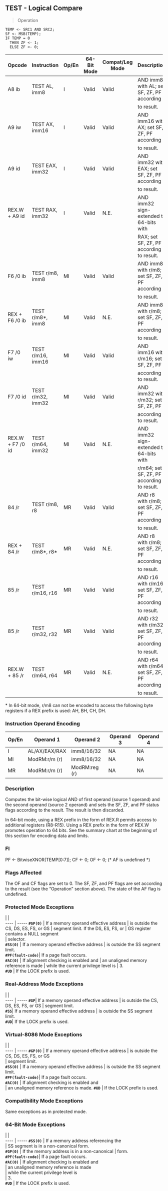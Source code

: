 ## TEST - Logical Compare

> Operation

``` slim
TEMP <- SRC1 AND SRC2;
SF <- MSB(TEMP);
IF TEMP = 0
  THEN ZF <- 1;
  ELSE ZF <- 0;
```

 Opcode          | Instruction      | Op/En| 64-Bit Mode| Compat/Leg Mode| Description                                 
 ---  | --- | --- | --- | --- | ---
 A8 ib           | TEST AL, imm8    | I    | Valid      | Valid          | AND imm8 with AL; set SF, ZF, PF according  
                 |                  |      |            |                | to result.                                  
 A9 iw           | TEST AX, imm16   | I    | Valid      | Valid          | AND imm16 with AX; set SF, ZF, PF according 
                 |                  |      |            |                | to result.                                  
 A9 id           | TEST EAX, imm32  | I    | Valid      | Valid          | AND imm32 with EAX; set SF, ZF, PF according
                 |                  |      |            |                | to result.                                  
 REX.W + A9 id   | TEST RAX, imm32  | I    | Valid      | N.E.           | AND imm32 sign-extended to 64-bits with     
                 |                  |      |            |                | RAX; set SF, ZF, PF according to result.    
 F6 /0 ib        | TEST r/m8, imm8  | MI   | Valid      | Valid          | AND imm8 with r/m8; set SF, ZF, PF according
                 |                  |      |            |                | to result.                                  
 REX + F6 /0 ib  | TEST r/m8*, imm8 | MI   | Valid      | N.E.           | AND imm8 with r/m8; set SF, ZF, PF according
                 |                  |      |            |                | to result.                                  
 F7 /0 iw        | TEST r/m16, imm16| MI   | Valid      | Valid          | AND imm16 with r/m16; set SF, ZF, PF        
                 |                  |      |            |                | according to result.                        
 F7 /0 id        | TEST r/m32, imm32| MI   | Valid      | Valid          | AND imm32 with r/m32; set SF, ZF, PF        
                 |                  |      |            |                | according to result.                        
 REX.W + F7 /0 id| TEST r/m64, imm32| MI   | Valid      | N.E.           | AND imm32 sign-extended to 64-bits with     
                 |                  |      |            |                | r/m64; set SF, ZF, PF according to result.  
 84 /r           | TEST r/m8, r8    | MR   | Valid      | Valid          | AND r8 with r/m8; set SF, ZF, PF according  
                 |                  |      |            |                | to result.                                  
 REX + 84 /r     | TEST r/m8*, r8*  | MR   | Valid      | N.E.           | AND r8 with r/m8; set SF, ZF, PF according  
                 |                  |      |            |                | to result.                                  
 85 /r           | TEST r/m16, r16  | MR   | Valid      | Valid          | AND r16 with r/m16; set SF, ZF, PF according
                 |                  |      |            |                | to result.                                  
 85 /r           | TEST r/m32, r32  | MR   | Valid      | Valid          | AND r32 with r/m32; set SF, ZF, PF according
                 |                  |      |            |                | to result.                                  
 REX.W + 85 /r   | TEST r/m64, r64  | MR   | Valid      | N.E.           | AND r64 with r/m64; set SF, ZF, PF according
                 |                  |      |            |                | to result.                                  
<aside class="notification">
* In 64-bit mode, r/m8 can not be encoded to access the following byte
registers if a REX prefix is used: AH, BH, CH, DH.
</aside>


### Instruction Operand Encoding
 Op/En| Operand 1    | Operand 2    | Operand 3| Operand 4
 ---  | --- | --- | --- | ---
 I    | AL/AX/EAX/RAX| imm8/16/32   | NA       | NA       
 MI   | ModRM:r/m (r)| imm8/16/32   | NA       | NA       
 MR   | ModRM:r/m (r)| ModRM:reg (r)| NA       | NA       

### Description
Computes the bit-wise logical AND of first operand (source 1 operand) and the
second operand (source 2 operand) and sets the SF, ZF, and PF status flags according
to the result. The result is then discarded.

In 64-bit mode, using a REX prefix in the form of REX.R permits access to additional
registers (R8-R15). Using a REX prefix in the form of REX.W promotes operation
to 64 bits. See the summary chart at the beginning of this section for encoding
data and limits.



### FI
PF <- BitwiseXNOR(TEMP[0:7]);
CF <- 0;
OF <- 0;
(* AF is undefined *)

### Flags Affected
The OF and CF flags are set to 0. The SF, ZF, and PF flags are set according
to the result (see the “Operation” section above). The state of the AF flag
is undefined.


### Protected Mode Exceptions
   | |  
---- | -----
 **``#GP(0)``**         | If a memory operand effective address
                | is outside the CS, DS, ES, FS, or GS 
                | segment limit. If the DS, ES, FS, or 
                | GS register contains a NULL segment  
                | selector.                            
 **``#SS(0)``**         | If a memory operand effective address
                | is outside the SS segment limit.     
 **``#PF(fault-code)``**| If a page fault occurs.              
 **``#AC(0)``**         | If alignment checking is enabled and 
                | an unaligned memory reference is made
                | while the current privilege level is 
                | 3.                                   
 **``#UD``**            | If the LOCK prefix is used.          

### Real-Address Mode Exceptions
   | |  
---- | -----
 **``#GP``**| If a memory operand effective address
    | is outside the CS, DS, ES, FS, or GS 
    | segment limit.                       
 **``#SS``**| If a memory operand effective address
    | is outside the SS segment limit.     
 **``#UD``**| If the LOCK prefix is used.          

### Virtual-8086 Mode Exceptions
   | |  
---- | -----
 **``#GP(0)``**         | If a memory operand effective address 
                | is outside the CS, DS, ES, FS, or GS  
                | segment limit.                        
 **``#SS(0)``**         | If a memory operand effective address 
                | is outside the SS segment limit.      
 **``#PF(fault-code)``**| If a page fault occurs.               
 **``#AC(0)``**         | If alignment checking is enabled and  
                | an unaligned memory reference is made.
 **``#UD``**            | If the LOCK prefix is used.           

### Compatibility Mode Exceptions
Same exceptions as in protected mode.


### 64-Bit Mode Exceptions
   | |  
---- | -----
 **``#SS(0)``**         | If a memory address referencing the        
                | SS segment is in a non-canonical form.     
 **``#GP(0)``**         | If the memory address is in a non-canonical
                | form.                                      
 **``#PF(fault-code)``**| If a page fault occurs.                    
 **``#AC(0)``**         | If alignment checking is enabled and       
                | an unaligned memory reference is made      
                | while the current privilege level is       
                | 3.                                         
 **``#UD``**            | If the LOCK prefix is used.                
